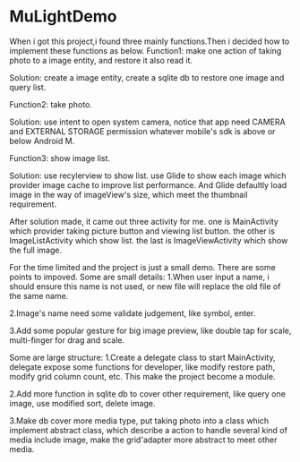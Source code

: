 # MuLightDemo
When i got this project,i found three mainly functions.Then i decided how to implement these functions as below.
Function1: make one action of taking photo to a image entity,  and restore it also read it.

Solution: create a image entity, create a sqlite db  to restore one image and query list.


Function2: take photo.

Solution: use intent to open system camera, notice that app need CAMERA and EXTERNAL STORAGE permission whatever mobile's sdk is above or below Android M.


Function3: show image list.

Solution: use recylerview to show list. use Glide to show each image which provider image cache to improve list performance. And Glide defaultly load image in the way of imageView's size, which meet the thumbnail requirement.

After solution made, it came out three activity for me. one is MainActivity which provider taking picture button and viewing list button. the other is ImageListActivity which show list. the last is ImageViewActivity which show the full image.

For the time limited and the project is just a small demo. There are some points to impoved.
Some are small details:
1.When user input a name, i should ensure this name is not used, or new file will replace the old file of the same name.

2.Image's name need some validate judgement, like symbol, enter.

3.Add some popular gesture for big image preview, like double tap for scale, multi-finger for drag and scale.

Some are large structure:
1.Create a delegate class to start MainActivity, delegate expose some functions for developer, like modify restore path, modify grid column count, etc. This make the project become a module.

2.Add more function in sqlite db to cover other requirement, like query one image, use modified sort, delete image.

3.Make db cover more media type, put taking photo into a class which implement abstract class, which describe a action to handle several kind of media include image, make the grid'adapter more abstract to meet other media.
